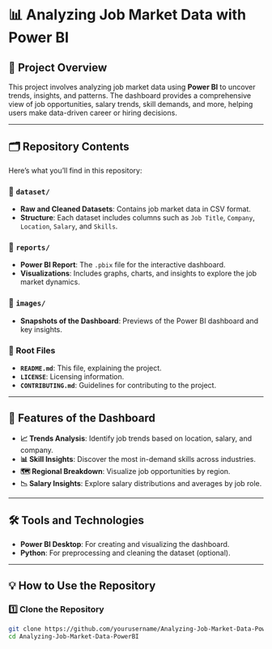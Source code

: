 # 📊 Analyzing Job Market Data with Power BI  

## 🚀 Project Overview  
This project involves analyzing job market data using **Power BI** to uncover trends, insights, and patterns. The dashboard provides a comprehensive view of job opportunities, salary trends, skill demands, and more, helping users make data-driven career or hiring decisions.  

---

## 🗂️ Repository Contents  
Here’s what you’ll find in this repository:  

### 📁 `dataset/`  
- **Raw and Cleaned Datasets**: Contains job market data in CSV format.  
- **Structure**: Each dataset includes columns such as `Job Title`, `Company`, `Location`, `Salary`, and `Skills`.  

### 📁 `reports/`  
- **Power BI Report**: The `.pbix` file for the interactive dashboard.  
- **Visualizations**: Includes graphs, charts, and insights to explore the job market dynamics.  

### 📁 `images/`  
- **Snapshots of the Dashboard**: Previews of the Power BI dashboard and key insights.  



### 📝 Root Files  
- **`README.md`**: This file, explaining the project.  
- **`LICENSE`**: Licensing information.  
- **`CONTRIBUTING.md`**: Guidelines for contributing to the project.  

---

## 🌟 Features of the Dashboard  
- **📈 Trends Analysis**: Identify job trends based on location, salary, and company.  
- **📊 Skill Insights**: Discover the most in-demand skills across industries.  
- **🗺️ Regional Breakdown**: Visualize job opportunities by region.  
- **📉 Salary Insights**: Explore salary distributions and averages by job role.  

---

## 🛠️ Tools and Technologies  
- **Power BI Desktop**: For creating and visualizing the dashboard.  
- **Python**: For preprocessing and cleaning the dataset (optional).  

---

## 💡 How to Use the Repository  

### 1️⃣ Clone the Repository  
```bash  
git clone https://github.com/yourusername/Analyzing-Job-Market-Data-PowerBI.git  
cd Analyzing-Job-Market-Data-PowerBI  
